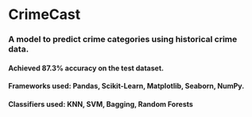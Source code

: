 # CrimeCast

### A model to predict crime categories using historical crime data.

#### Achieved 87.3% accuracy on the test dataset.

#### Frameworks used: Pandas, Scikit-Learn, Matplotlib, Seaborn, NumPy.

#### Classifiers used: KNN, SVM, Bagging, Random Forests

